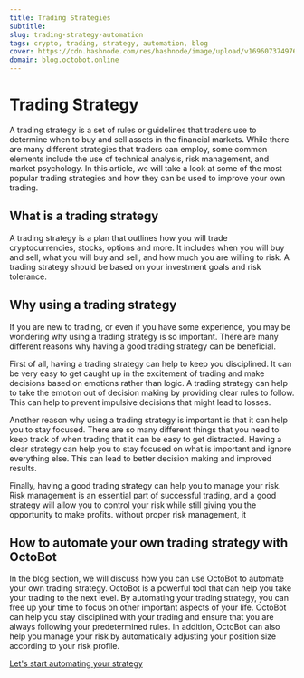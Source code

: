 ```yaml
---
title: Trading Strategies
subtitle: 
slug: trading-strategy-automation
tags: crypto, trading, strategy, automation, blog
cover: https://cdn.hashnode.com/res/hashnode/image/upload/v1696073749766/lB7xNm5LA.jpg?auto=format
domain: blog.octobot.online
--- 
```


# Trading Strategy

A trading strategy is a set of rules or guidelines that traders use to determine when to buy and sell assets in the financial markets. While there are many different strategies that traders can employ, some common elements include the use of technical analysis, risk management, and market psychology. In this article, we will take a look at some of the most popular trading strategies and how they can be used to improve your own trading.

## What is a trading strategy

A trading strategy is a plan that outlines how you will trade cryptocurrencies, stocks, options and more. It includes when you will buy and sell, what you will buy and sell, and how much you are willing to risk. A trading strategy should be based on your investment goals and risk tolerance.

## Why using a trading strategy

If you are new to trading, or even if you have some experience, you may be wondering why using a trading strategy is so important. There are many different reasons why having a good trading strategy can be beneficial.

First of all, having a trading strategy can help to keep you disciplined. It can be very easy to get caught up in the excitement of trading and make decisions based on emotions rather than logic. A trading strategy can help to take the emotion out of decision making by providing clear rules to follow. This can help to prevent impulsive decisions that might lead to losses.

Another reason why using a trading strategy is important is that it can help you to stay focused. There are so many different things that you need to keep track of when trading that it can be easy to get distracted. Having a clear strategy can help you to stay focused on what is important and ignore everything else. This can lead to better decision making and improved results.

Finally, having a good trading strategy can help you to manage your risk. Risk management is an essential part of successful trading, and a good strategy will allow you to control your risk while still giving you the opportunity to make profits. without proper risk management, it

## How to automate your own trading strategy with OctoBot

In the blog section, we will discuss how you can use OctoBot to automate your own trading strategy. OctoBot is a powerful tool that can help you take your trading to the next level. By automating your trading strategy, you can free up your time to focus on other important aspects of your life. OctoBot can help you stay disciplined with your trading and ensure that you are always following your predetermined rules. In addition, OctoBot can also help you manage your risk by automatically adjusting your position size according to your risk profile. 

[Let's start automating your strategy](https://www.octobot.cloud/?utm_source=blog.octobot.online&utm_medium=dk&utm_campaign=articles&utm_content=trading_strategy)
